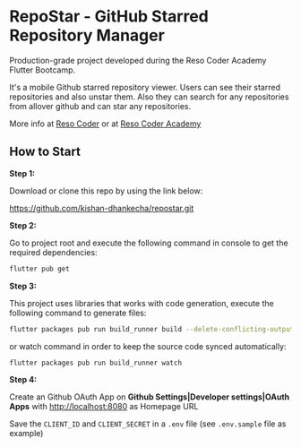# RepoStar - GitHub Starred Repository Manager 

Production-grade project developed during the Reso Coder Academy Flutter Bootcamp.

It's a mobile Github starred repository viewer.
Users can see their starred repositories and also unstar them.
Also they can search for any repositories from allover github and can star any repositories. 

More info at [Reso Coder](https://resocoder.com/fdb) or at [Reso Coder Academy](https://resocoder.academy)

## How to Start

**Step 1:**

Download or clone this repo by using the link below:

<https://github.com/kishan-dhankecha/repostar.git>

**Step 2:**

Go to project root and execute the following command in console to get the required dependencies:

```sh
flutter pub get
```

**Step 3:**

This project uses libraries that works with code generation, execute the following command to generate files:

```sh
flutter packages pub run build_runner build --delete-conflicting-outputs
```

or watch command in order to keep the source code synced automatically:

```sh
flutter packages pub run build_runner watch
```

**Step 4:**

Create an Github OAuth App on **Github Settings|Developer settings|OAuth Apps** with <http://localhost:8080> as Homepage URL

Save the `CLIENT_ID` and `CLIENT_SECRET` in a `.env` file (see `.env.sample` file as example)